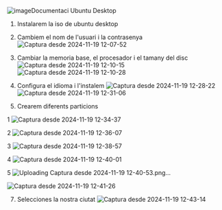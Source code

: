 ![image](https://github.com/user-attachments/assets/2ab12fc5-528d-44de-8418-85707e91c29a)Documentaci Ubuntu Desktop

1. Instalarem la iso de ubuntu desktop 

2. Cambiem el nom de l'usuari i la contrasenya 
![Captura desde 2024-11-19 12-07-52](https://github.com/user-attachments/assets/dc62b73c-cb31-4444-a8ab-93b005676e30)

3. Cambiar la memoria base, el procesador i el tamany del disc
![Captura desde 2024-11-19 12-10-15](https://github.com/user-attachments/assets/f216c37f-d52e-4efc-8bbc-9ca643e3db52)
![Captura desde 2024-11-19 12-10-28](https://github.com/user-attachments/assets/b89ffd15-b8fd-47c4-9439-bf70d2e66a56)

4. Configura el idioma i l'instalem 
![Captura desde 2024-11-19 12-28-22](https://github.com/user-attachments/assets/0aee2f40-15e5-418a-87db-134681c7adf8)
![Captura desde 2024-11-19 12-31-06](https://github.com/user-attachments/assets/94090d03-9683-4158-a664-9802d9f7e4b5)


6. Crearem diferents particions

1
![Captura desde 2024-11-19 12-34-37](https://github.com/user-attachments/assets/e8d856f3-16e0-4ca2-a7dc-0c81b4b229f7)

2
![Captura desde 2024-11-19 12-36-07](https://github.com/user-attachments/assets/73fd6ecc-6782-4df9-a55b-242fc40ee06b)

3
![Captura desde 2024-11-19 12-38-57](https://github.com/user-attachments/assets/290a008a-2b55-4e99-a596-66077ce2fedd)

4 
![Captura desde 2024-11-19 12-40-01](https://github.com/user-attachments/assets/d816b01f-e9f3-4a25-a367-c312f7e0377b)

5
![Uploading Captura desde 2024-11-19 12-40-53.png…]()

![Captura desde 2024-11-19 12-41-26](https://github.com/user-attachments/assets/9859065c-789b-4ff9-896f-1aa8794d78c1)


7. Selecciones la nostra ciutat
 ![Captura desde 2024-11-19 12-43-14](https://github.com/user-attachments/assets/63cf1b5b-e207-470b-94e5-1f2840aaa6f9)
  

